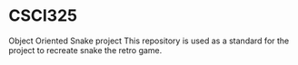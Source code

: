 # CSCI325
Object Oriented Snake project
This repository is used as a standard for the project to recreate snake the retro game.

